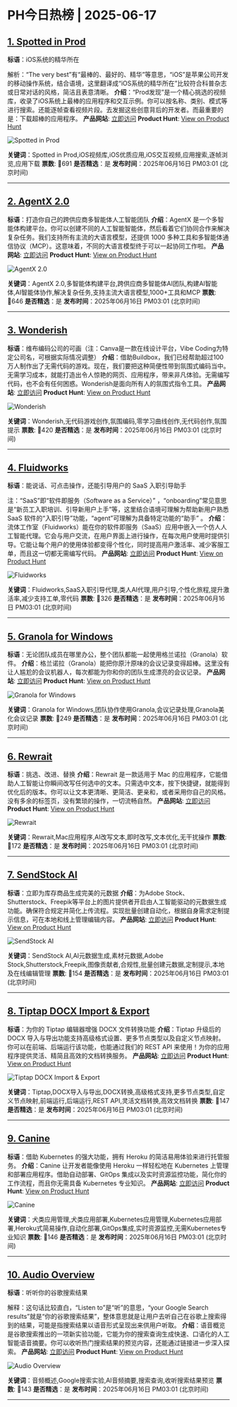 # PH今日热榜 | 2025-06-17

## [1. Spotted in Prod](https://www.producthunt.com/posts/spotted-in-prod?utm_campaign=producthunt-api&utm_medium=api-v2&utm_source=Application%3A+dev+%28ID%3A+189358%29)
**标语**：iOS系统的精华所在

解析：“The very best”有“最棒的、最好的、精华”等意思，“iOS”是苹果公司开发的移动操作系统，结合语境，这里翻译成“iOS系统的精华所在”比较符合科普杂志或日常对话的风格，简洁且表意清晰。
**介绍**：“Prod发现”是一个精心挑选的视频库，收录了iOS系统上最棒的应用程序和交互示例。你可以按名称、类别、模式等进行搜索。还能逐帧查看视频片段。去发掘这些创意背后的开发者。而最重要的是：下载超棒的应用程序。
**产品网站**: [立即访问](https://www.producthunt.com/r/JBKNRPPRS2KTKK?utm_campaign=producthunt-api&utm_medium=api-v2&utm_source=Application%3A+dev+%28ID%3A+189358%29)
**Product Hunt**: [View on Product Hunt](https://www.producthunt.com/posts/spotted-in-prod?utm_campaign=producthunt-api&utm_medium=api-v2&utm_source=Application%3A+dev+%28ID%3A+189358%29)

![Spotted in Prod](https://ph-files.imgix.net/f1e0f652-b6f7-485d-91cc-11f9cf881210.png?auto=format)

**关键词**：Spotted in Prod,iOS视频库,iOS优质应用,iOS交互视频,应用搜索,逐帧浏览,应用下载
**票数**: 🔺691
**是否精选**：是
**发布时间**：2025年06月16日 PM03:01 (北京时间)

---

## [2. AgentX 2.0](https://www.producthunt.com/posts/agentx-2-0?utm_campaign=producthunt-api&utm_medium=api-v2&utm_source=Application%3A+dev+%28ID%3A+189358%29)
**标语**：打造你自己的跨供应商多智能体人工智能团队
**介绍**：AgentX 是一个多智能体构建平台。你可以创建不同的人工智能智能体，然后看着它们协同合作来解决复杂任务。我们支持所有主流的大语言模型，还提供 1000 多种工具和多智能体通信协议（MCP）。这意味着，不同的大语言模型终于可以一起协同工作啦。
**产品网站**: [立即访问](https://www.producthunt.com/r/OLUEB2WIAQANCE?utm_campaign=producthunt-api&utm_medium=api-v2&utm_source=Application%3A+dev+%28ID%3A+189358%29)
**Product Hunt**: [View on Product Hunt](https://www.producthunt.com/posts/agentx-2-0?utm_campaign=producthunt-api&utm_medium=api-v2&utm_source=Application%3A+dev+%28ID%3A+189358%29)

![AgentX 2.0](https://ph-files.imgix.net/7e49ab85-4e42-4194-98b5-b58c3467f857.png?auto=format)

**关键词**：AgentX 2.0,多智能体构建平台,跨供应商多智能体AI团队,构建AI智能体,AI智能体协作,解决复杂任务,支持主流大语言模型,1000+工具和MCP
**票数**: 🔺646
**是否精选**：是
**发布时间**：2025年06月16日 PM03:01 (北京时间)

---

## [3. Wonderish](https://www.producthunt.com/posts/wonderish?utm_campaign=producthunt-api&utm_medium=api-v2&utm_source=Application%3A+dev+%28ID%3A+189358%29)
**标语**：维布编码公司的可画（注：Canva是一款在线设计平台，Vibe Coding为特定公司名，可根据实际情况调整）
**介绍**：借助Buildbox，我们已经帮助超过100万人制作出了无需代码的游戏。现在，我们要把这种简便性带到氛围式编码当中。无需学习成本，就能打造出令人惊艳的网页、应用程序，带来非凡体验。无需编写代码，也不会有任何困惑。Wonderish是面向所有人的氛围式指令工具。
**产品网站**: [立即访问](https://www.producthunt.com/r/RX3SQ6R3D63XTQ?utm_campaign=producthunt-api&utm_medium=api-v2&utm_source=Application%3A+dev+%28ID%3A+189358%29)
**Product Hunt**: [View on Product Hunt](https://www.producthunt.com/posts/wonderish?utm_campaign=producthunt-api&utm_medium=api-v2&utm_source=Application%3A+dev+%28ID%3A+189358%29)

![Wonderish](https://ph-files.imgix.net/39e363c3-3dd4-4fbd-93bc-2ab9831243cb.png?auto=format)

**关键词**：Wonderish,无代码游戏创作,氛围编码,零学习曲线创作,无代码创作,氛围提示
**票数**: 🔺420
**是否精选**：是
**发布时间**：2025年06月16日 PM03:01 (北京时间)

---

## [4. Fluidworks](https://www.producthunt.com/posts/fluidworks-2?utm_campaign=producthunt-api&utm_medium=api-v2&utm_source=Application%3A+dev+%28ID%3A+189358%29)
**标语**：能说话、可点击操作，还能引导用户的 SaaS 入职引导助手

注：“SaaS”即“软件即服务（Software as a Service）” ，“onboarding”常见意思是“新员工入职培训、引导新用户上手”等，这里结合语境可理解为帮助新用户熟悉 SaaS 软件的“入职引导”功能，“agent”可理解为具备特定功能的“助手” 。
**介绍**：流体工作室（Fluidworks）能在你的软件即服务（SaaS）应用中嵌入一个仿人人工智能代理。它会与用户交流，在用户界面上进行操作，在每次用户使用时提供引导。它能让每个用户的使用体验都变得个性化，同时提高用户激活率、减少客服工单，而且这一切都无需编写代码。
**产品网站**: [立即访问](https://www.producthunt.com/r/4KRNPMKIK3XX77?utm_campaign=producthunt-api&utm_medium=api-v2&utm_source=Application%3A+dev+%28ID%3A+189358%29)
**Product Hunt**: [View on Product Hunt](https://www.producthunt.com/posts/fluidworks-2?utm_campaign=producthunt-api&utm_medium=api-v2&utm_source=Application%3A+dev+%28ID%3A+189358%29)

![Fluidworks](https://ph-files.imgix.net/a32f3be9-b242-4140-ade7-c56e995bc398.png?auto=format)

**关键词**：Fluidworks,SaaS入职引导代理,类人AI代理,用户引导,个性化旅程,提升激活率,减少支持工单,零代码
**票数**: 🔺326
**是否精选**：是
**发布时间**：2025年06月16日 PM03:01 (北京时间)

---

## [5. Granola for Windows](https://www.producthunt.com/posts/granola-for-windows?utm_campaign=producthunt-api&utm_medium=api-v2&utm_source=Application%3A+dev+%28ID%3A+189358%29)
**标语**：无论团队成员在哪里办公，整个团队都能一起使用格兰诺拉（Granola）软件。
**介绍**：格兰诺拉（Granola）能把你原汁原味的会议记录变得超棒。这里没有让人尴尬的会议机器人，每次都能为你和你的团队生成漂亮的会议记录。
**产品网站**: [立即访问](https://www.producthunt.com/r/Q72A3JBFTUS33B?utm_campaign=producthunt-api&utm_medium=api-v2&utm_source=Application%3A+dev+%28ID%3A+189358%29)
**Product Hunt**: [View on Product Hunt](https://www.producthunt.com/posts/granola-for-windows?utm_campaign=producthunt-api&utm_medium=api-v2&utm_source=Application%3A+dev+%28ID%3A+189358%29)

![Granola for Windows](https://ph-files.imgix.net/4bd559b7-c74c-4cab-8786-f93bb5c3e602.png?auto=format)

**关键词**：Granola for Windows,团队协作使用Granola,会议记录处理,Granola美化会议记录
**票数**: 🔺249
**是否精选**：是
**发布时间**：2025年06月16日 PM03:01 (北京时间)

---

## [6. Rewrait](https://www.producthunt.com/posts/rewrait?utm_campaign=producthunt-api&utm_medium=api-v2&utm_source=Application%3A+dev+%28ID%3A+189358%29)
**标语**：挑选、改进、替换
**介绍**：Rewrait 是一款适用于 Mac 的应用程序，它能借助人工智能让你瞬间改写任何选中的文本。只需选中文本，按下快捷键，就能得到优化后的版本。你可以让文本更清晰、更简洁、更亲和，或者采用你自己的风格。没有多余的标签页，没有繁琐的操作，一切流畅自然。
**产品网站**: [立即访问](https://www.producthunt.com/r/ZRAKMQKSTAFQTY?utm_campaign=producthunt-api&utm_medium=api-v2&utm_source=Application%3A+dev+%28ID%3A+189358%29)
**Product Hunt**: [View on Product Hunt](https://www.producthunt.com/posts/rewrait?utm_campaign=producthunt-api&utm_medium=api-v2&utm_source=Application%3A+dev+%28ID%3A+189358%29)

![Rewrait](https://ph-files.imgix.net/1b46a12a-0aea-4d22-8eec-6f7a881a5ec9.png?auto=format)

**关键词**：Rewrait,Mac应用程序,AI改写文本,即时改写,文本优化,无干扰操作
**票数**: 🔺172
**是否精选**：是
**发布时间**：2025年06月16日 PM03:01 (北京时间)

---

## [7. SendStock AI](https://www.producthunt.com/posts/sendstock-ai?utm_campaign=producthunt-api&utm_medium=api-v2&utm_source=Application%3A+dev+%28ID%3A+189358%29)
**标语**：立即为库存商品生成完美的元数据
**介绍**：为Adobe Stock、Shutterstock、Freepik等平台上的图片提供者开启由人工智能驱动的元数据生成功能。确保符合规定并简化上传流程。实现批量创建自动化，根据自身需求定制提示信息，可在本地和线上管理编辑内容。
**产品网站**: [立即访问](https://www.producthunt.com/r/Y2SACEPI3DGB5A?utm_campaign=producthunt-api&utm_medium=api-v2&utm_source=Application%3A+dev+%28ID%3A+189358%29)
**Product Hunt**: [View on Product Hunt](https://www.producthunt.com/posts/sendstock-ai?utm_campaign=producthunt-api&utm_medium=api-v2&utm_source=Application%3A+dev+%28ID%3A+189358%29)

![SendStock AI](https://ph-files.imgix.net/324ce125-4831-4a45-b91c-a1a3669d5938.jpeg?auto=format)

**关键词**：SendStock AI,AI元数据生成,素材元数据,Adobe Stock,Shutterstock,Freepik,图像贡献者,合规性,批量创建元数据,定制提示,本地及在线编辑管理
**票数**: 🔺154
**是否精选**：是
**发布时间**：2025年06月16日 PM03:01 (北京时间)

---

## [8. Tiptap DOCX Import & Export](https://www.producthunt.com/posts/tiptap-docx-import-export?utm_campaign=producthunt-api&utm_medium=api-v2&utm_source=Application%3A+dev+%28ID%3A+189358%29)
**标语**：为你的 Tiptap 编辑器增强 DOCX 文件转换功能
**介绍**：Tiptap 升级后的 DOCX 导入与导出功能支持高级格式设置、更多节点类型以及自定义节点映射。你可以在前端、后端运行该功能，也能通过我们的 REST API 来使用！为你的应用程序提供灵活、精简且高效的文档转换服务。
**产品网站**: [立即访问](https://www.producthunt.com/r/LIDIADD75CO45I?utm_campaign=producthunt-api&utm_medium=api-v2&utm_source=Application%3A+dev+%28ID%3A+189358%29)
**Product Hunt**: [View on Product Hunt](https://www.producthunt.com/posts/tiptap-docx-import-export?utm_campaign=producthunt-api&utm_medium=api-v2&utm_source=Application%3A+dev+%28ID%3A+189358%29)

![Tiptap DOCX Import & Export](https://ph-files.imgix.net/bdc4b109-764e-47c8-8ae5-84c36435d855.jpeg?auto=format)

**关键词**：Tiptap,DOCX导入与导出,DOCX转换,高级格式支持,更多节点类型,自定义节点映射,前端运行,后端运行,REST API,灵活文档转换,高效文档转换
**票数**: 🔺147
**是否精选**：是
**发布时间**：2025年06月16日 PM03:01 (北京时间)

---

## [9. Canine](https://www.producthunt.com/posts/canine?utm_campaign=producthunt-api&utm_medium=api-v2&utm_source=Application%3A+dev+%28ID%3A+189358%29)
**标语**：借助 Kubernetes 的强大功能，拥有 Heroku 的简洁易用体验来进行托管服务。
**介绍**：Canine 让开发者能像使用 Heroku 一样轻松地在 Kubernetes 上管理和部署应用程序。借助自动部署、GitOps 集成以及实时资源监控功能，简化你的工作流程，而且你无需具备 Kubernetes 专业知识。
**产品网站**: [立即访问](https://www.producthunt.com/r/L33B2FRWGCZGPY?utm_campaign=producthunt-api&utm_medium=api-v2&utm_source=Application%3A+dev+%28ID%3A+189358%29)
**Product Hunt**: [View on Product Hunt](https://www.producthunt.com/posts/canine?utm_campaign=producthunt-api&utm_medium=api-v2&utm_source=Application%3A+dev+%28ID%3A+189358%29)

![Canine](https://ph-files.imgix.net/e9bc5a24-ec4b-44af-9408-3b1324a51a01.png?auto=format)

**关键词**：犬类应用管理,犬类应用部署,Kubernetes应用管理,Kubernetes应用部署,Heroku式简易操作,自动化部署,GitOps集成,实时资源监控,无需Kubernetes专业知识
**票数**: 🔺146
**是否精选**：是
**发布时间**：2025年06月16日 PM03:01 (北京时间)

---

## [10. Audio Overview](https://www.producthunt.com/posts/audio-overview?utm_campaign=producthunt-api&utm_medium=api-v2&utm_source=Application%3A+dev+%28ID%3A+189358%29)
**标语**：听听你的谷歌搜索结果

解释：这句话比较直白，“Listen to”是“听”的意思，“your Google Search results”就是“你的谷歌搜索结果”，整体意思就是让用户去听自己在谷歌上搜索得到的结果，可能是指搜索结果以语音形式呈现出来供用户听取。
**介绍**：语音概览是谷歌搜索推出的一项新实验功能，它能为你的搜索查询生成快速、口语化的人工智能语音摘要。你可以收听热门搜索结果的预览内容，还能通过链接进一步深入探索。
**产品网站**: [立即访问](https://www.producthunt.com/r/WG23ZEAFNRDISZ?utm_campaign=producthunt-api&utm_medium=api-v2&utm_source=Application%3A+dev+%28ID%3A+189358%29)
**Product Hunt**: [View on Product Hunt](https://www.producthunt.com/posts/audio-overview?utm_campaign=producthunt-api&utm_medium=api-v2&utm_source=Application%3A+dev+%28ID%3A+189358%29)

![Audio Overview](https://ph-files.imgix.net/3efd4318-ed2d-4011-a13b-64e5a4b9d355.png?auto=format)

**关键词**：音频概述,Google搜索实验,AI音频摘要,搜索查询,收听搜索结果预览
**票数**: 🔺143
**是否精选**：是
**发布时间**：2025年06月16日 PM03:01 (北京时间)

---


